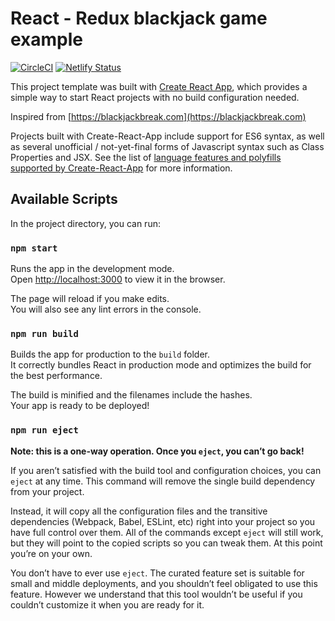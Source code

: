 # React - Redux blackjack game example

[![CircleCI](https://circleci.com/gh/pedrorijo91/blackjack-react-redux/tree/master.svg?style=svg&circle-token=2994ecdf66de13d8cd9f8aa53df5de206b778bf9)](https://circleci.com/gh/pedrorijo91/blackjack-react-redux/tree/master)
[![Netlify Status](https://api.netlify.com/api/v1/badges/f2c9233c-cee5-4808-be9b-24bfcfe40938/deploy-status)](https://app.netlify.com/sites/blackjack-redux/deploys)

This project template was built with [Create React App](https://github.com/facebookincubator/create-react-app), which provides a simple way to start React projects with no build configuration needed.

Inspired from [https://blackjackbreak.com](https://blackjackbreak.com)

Projects built with Create-React-App include support for ES6 syntax, as well as several unofficial / not-yet-final forms of Javascript syntax such as Class Properties and JSX. See the list of [language features and polyfills supported by Create-React-App](https://github.com/facebookincubator/create-react-app/blob/master/packages/react-scripts/template/README.md#supported-language-features-and-polyfills) for more information.

## Available Scripts

In the project directory, you can run:

### `npm start`

Runs the app in the development mode.<br>
Open [http://localhost:3000](http://localhost:3000) to view it in the browser.

The page will reload if you make edits.<br>
You will also see any lint errors in the console.

### `npm run build`

Builds the app for production to the `build` folder.<br>
It correctly bundles React in production mode and optimizes the build for the best performance.

The build is minified and the filenames include the hashes.<br>
Your app is ready to be deployed!

### `npm run eject`

**Note: this is a one-way operation. Once you `eject`, you can’t go back!**

If you aren’t satisfied with the build tool and configuration choices, you can `eject` at any time. This command will remove the single build dependency from your project.

Instead, it will copy all the configuration files and the transitive dependencies (Webpack, Babel, ESLint, etc) right into your project so you have full control over them. All of the commands except `eject` will still work, but they will point to the copied scripts so you can tweak them. At this point you’re on your own.

You don’t have to ever use `eject`. The curated feature set is suitable for small and middle deployments, and you shouldn’t feel obligated to use this feature. However we understand that this tool wouldn’t be useful if you couldn’t customize it when you are ready for it.

